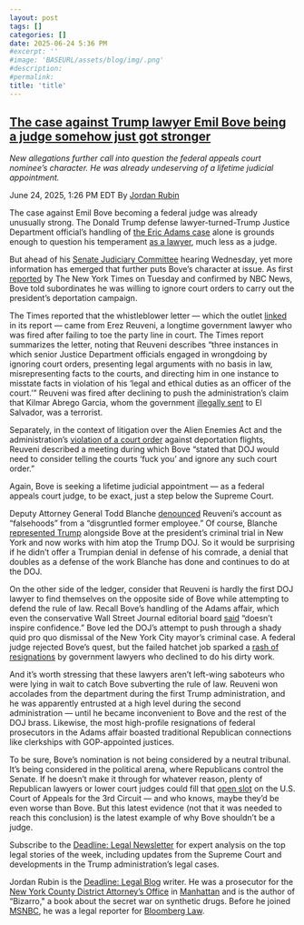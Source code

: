 ```yaml
---
layout: post
tags: []
categories: []
date: 2025-06-24 5:36 PM
#excerpt: ''
#image: 'BASEURL/assets/blog/img/.png'
#description:
#permalink:
title: 'title'
---
```



## [The case against Trump lawyer Emil Bove being a judge somehow just got stronger](https://www.msnbc.com/deadline-white-house/deadline-legal-blog/emil-bove-trump-doj-judge-nomination-rcna214722)

*New allegations further call into question the federal appeals court nominee’s character. He was already undeserving of a lifetime judicial appointment.*

June 24, 2025, 1:26 PM EDT
By [Jordan Rubin](https://www.msnbc.com/author/jordan-rubin-ncpn1301611)

The case against Emil Bove becoming a federal judge was already unusually strong. The Donald Trump defense lawyer-turned-Trump Justice Department official’s handling of [the Eric Adams case](https://www.msnbc.com/deadline-white-house/deadline-legal-blog/eric-adams-alina-habba-alien-enemies-act-deadline-newsletter-rcna199777) alone is grounds enough to question his temperament [as a lawyer](https://americanoversight.org/american-oversight-files-bar-complaint-against-deputy-ag-bove-for-corrupt-actions-in-dismissal-of-eric-adams-charges/), much less as a judge.

But ahead of his [Senate Judiciary Committee](http://www.judiciary.senate.gov/) hearing Wednesday, yet more information has emerged that further puts Bove’s character at issue. As first [reported](https://www.nytimes.com/2025/06/24/us/politics/justice-department-emil-bove-trump-deportations-reuveni.html) by The New York Times on Tuesday and confirmed by NBC News, Bove told subordinates he was willing to ignore court orders to carry out the president’s deportation campaign.

The Times reported that the whistleblower letter — which the outlet [linked](https://static01.nyt.com/newsgraphics/documenttools/e285ec96adf8d443/5868d536-full.pdf) in its report — came from Erez Reuveni, a longtime government lawyer who was fired after failing to toe the party line in court. The Times report summarizes the letter, noting that Reuveni describes “three instances in which senior Justice Department officials engaged in wrongdoing by ignoring court orders, presenting legal arguments with no basis in law, misrepresenting facts to the courts, and directing him in one instance to misstate facts in violation of his ‘legal and ethical duties as an officer of the court.’” Reuveni was fired after declining to push the administration’s claim that Kilmar Abrego Garcia, whom the government [illegally sent](https://www.msnbc.com/deadline-white-house/deadline-legal-blog/kilmar-abrego-garcia-ms-13-trump-administration-rcna214530) to El Salvador, was a terrorist.

Separately, in the context of litigation over the Alien Enemies Act and the administration’s [violation of a court order](https://www.msnbc.com/deadline-white-house/deadline-legal-blog/judge-boasberg-trump-criminal-contempt-deportation-rcna200064) against deportation flights, Reuveni described a meeting during which Bove “stated that DOJ would need to consider telling the courts ‘fuck you’ and ignore any such court order.”

Again, Bove is seeking a lifetime judicial appointment — as a federal appeals court judge, to be exact, just a step below the Supreme Court.

Deputy Attorney General Todd Blanche [denounced](https://x.com/DAGToddBlanche/status/1937508924980154417) Reuveni’s account as “falsehoods” from a “disgruntled former employee.” Of course, Blanche [represented Trump](https://www.msnbc.com/deadline-white-house/deadline-legal-blog/trump-hush-money-trial-witness-testimony-takeaways-rcna149542) alongside Bove at the president’s criminal trial in New York and now works with him atop the Trump DOJ. So it would be surprising if he didn’t offer a Trumpian denial in defense of his comrade, a denial that doubles as a defense of the work Blanche has done and continues to do at the DOJ.

On the other side of the ledger, consider that Reuveni is hardly the first DOJ lawyer to find themselves on the opposite side of Bove while attempting to defend the rule of law. Recall Bove’s handling of the Adams affair, which even the conservative Wall Street Journal editorial board [said](https://www.wsj.com/opinion/emil-bove-senate-questions-third-circuit-eric-adams-danielle-sassoon-b0d10693?gaa_at=eafs&gaa_n=ASWzDAh9L02rIn0WnrcxGaI7rUmV9OHzZiikw3VmOdxLTBWkG-1Ouvi2f2da&gaa_ts=685ac7b4&gaa_sig=IEPP9WC7XeUOyaDelITzFgBIFWxbVgSHVAR_7k-s1pCh0vLNJluINH_bVwRkIiU_A_ZTjXnJUbwFPv-suek5_w%3D%3D) “doesn’t inspire confidence.” Bove led the DOJ’s attempt to push through a shady quid pro quo dismissal of the New York City mayor’s criminal case. A federal judge rejected Bove’s quest, but the failed hatchet job sparked a [rash of resignations](https://www.msnbc.com/deadline-white-house/deadline-legal-blog/trump-eric-adams-nyc-prosecutors-resign-deadline-newsletter-rcna192218) by government lawyers who declined to do his dirty work.

And it’s worth stressing that these lawyers aren’t left-wing saboteurs who were lying in wait to catch Bove subverting the rule of law. Reuveni won accolades from the department during the first Trump administration, and he was apparently entrusted at a high level during the second administration — until he became inconvenient to Bove and the rest of the DOJ brass. Likewise, the most high-profile resignations of federal prosecutors in the Adams affair boasted traditional Republican connections like clerkships with GOP-appointed justices.

To be sure, Bove’s nomination is not being considered by a neutral tribunal. It’s being considered in the political arena, where Republicans control the Senate. If he doesn’t make it through for whatever reason, plenty of Republican lawyers or lower court judges could fill that [open slot](https://www.msnbc.com/deadline-white-house/deadline-legal-blog/biden-nominee-adeel-mangi-rcna143962) on the U.S. Court of Appeals for the 3rd Circuit — and who knows, maybe they’d be even worse than Bove. But this latest evidence (not that it was needed to reach this conclusion) is the latest example of why Bove shouldn’t be a judge.

Subscribe to the [Deadline: Legal Newsletter](https://link.msnbc.com/join/5ck/msnbc-deadlinelegal-signup-inline) for expert analysis on the top legal stories of the week, including updates from the Supreme Court and developments in the Trump administration’s legal cases.

Jordan Rubin is the [Deadline: Legal Blog](https://www.msnbc.com/deadline-white-house) writer. He was a prosecutor for the [New York County District Attorney’s Office](https://manhattanda.org/) in [Manhattan](https://manhattanda.org/) and is the author of “Bizarro," a book about the secret war on synthetic drugs. Before he joined [MSNBC](https://www.msnbc.com/), he was a legal reporter for [Bloomberg Law](https://pro.bloomberglaw.com/).
